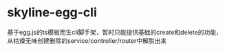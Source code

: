 # skyline-egg-cli
基于egg.js的ts模板而生cli脚手架，暂时只能提供基础的create和delete的功能，从枯燥无味创建删除的service/controller/router中解脱出来
